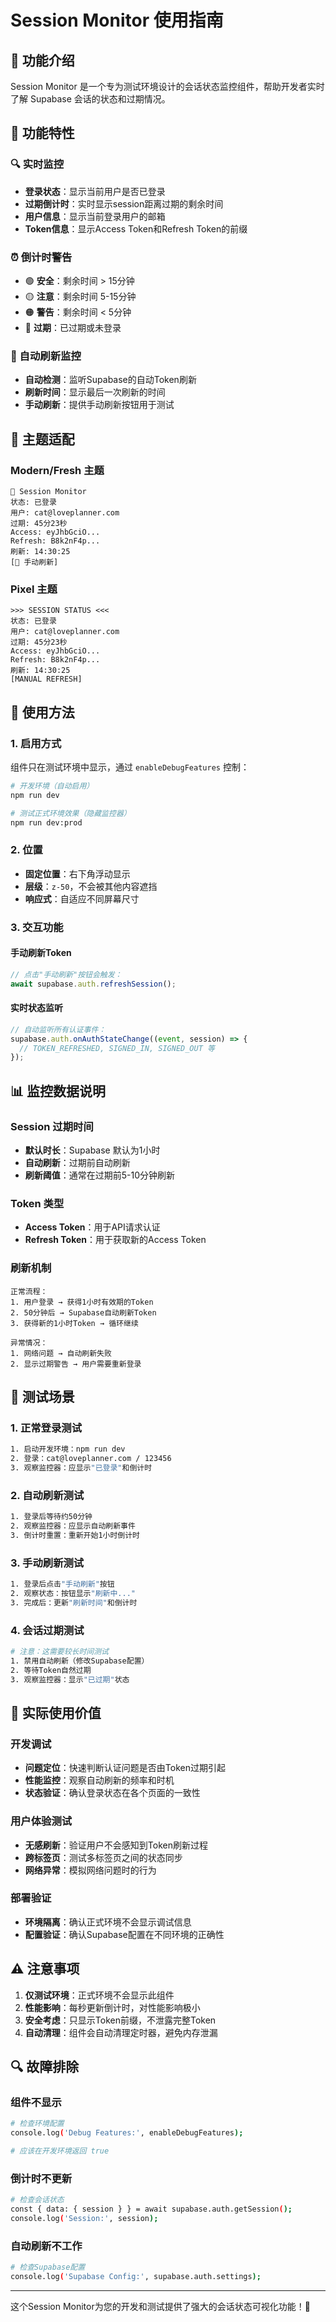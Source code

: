 # Session Monitor 使用指南

## 🎯 功能介绍

Session Monitor 是一个专为测试环境设计的会话状态监控组件，帮助开发者实时了解 Supabase 会话的状态和过期情况。

## 📱 功能特性

### 🔍 实时监控
- **登录状态**：显示当前用户是否已登录
- **过期倒计时**：实时显示session距离过期的剩余时间
- **用户信息**：显示当前登录用户的邮箱
- **Token信息**：显示Access Token和Refresh Token的前缀

### ⏰ 倒计时警告
- 🟢 **安全**：剩余时间 > 15分钟
- 🟡 **注意**：剩余时间 5-15分钟
- 🟠 **警告**：剩余时间 < 5分钟
- 🔴 **过期**：已过期或未登录

### 🔄 自动刷新监控
- **自动检测**：监听Supabase的自动Token刷新
- **刷新时间**：显示最后一次刷新的时间
- **手动刷新**：提供手动刷新按钮用于测试

## 🎨 主题适配

### Modern/Fresh 主题
```
🔐 Session Monitor
状态: 已登录
用户: cat@loveplanner.com
过期: 45分23秒
Access: eyJhbGciO...
Refresh: B8k2nF4p...
刷新: 14:30:25
[🔄 手动刷新]
```

### Pixel 主题
```
>>> SESSION STATUS <<<
状态: 已登录
用户: cat@loveplanner.com  
过期: 45分23秒
Access: eyJhbGciO...
Refresh: B8k2nF4p...
刷新: 14:30:25
[MANUAL REFRESH]
```

## 🔧 使用方法

### 1. 启用方式
组件只在测试环境中显示，通过 `enableDebugFeatures` 控制：

```bash
# 开发环境（自动启用）
npm run dev

# 测试正式环境效果（隐藏监控器）
npm run dev:prod
```

### 2. 位置
- **固定位置**：右下角浮动显示
- **层级**：`z-50`，不会被其他内容遮挡
- **响应式**：自适应不同屏幕尺寸

### 3. 交互功能

#### 手动刷新Token
```javascript
// 点击"手动刷新"按钮会触发：
await supabase.auth.refreshSession();
```

#### 实时状态监听
```javascript
// 自动监听所有认证事件：
supabase.auth.onAuthStateChange((event, session) => {
  // TOKEN_REFRESHED, SIGNED_IN, SIGNED_OUT 等
});
```

## 📊 监控数据说明

### Session 过期时间
- **默认时长**：Supabase 默认为1小时
- **自动刷新**：过期前自动刷新
- **刷新阈值**：通常在过期前5-10分钟刷新

### Token 类型
- **Access Token**：用于API请求认证
- **Refresh Token**：用于获取新的Access Token

### 刷新机制
```
正常流程：
1. 用户登录 → 获得1小时有效期的Token
2. 50分钟后 → Supabase自动刷新Token
3. 获得新的1小时Token → 循环继续

异常情况：
1. 网络问题 → 自动刷新失败
2. 显示过期警告 → 用户需要重新登录
```

## 🧪 测试场景

### 1. 正常登录测试
```bash
1. 启动开发环境：npm run dev
2. 登录：cat@loveplanner.com / 123456
3. 观察监控器：应显示"已登录"和倒计时
```

### 2. 自动刷新测试
```bash
1. 登录后等待约50分钟
2. 观察监控器：应显示自动刷新事件
3. 倒计时重置：重新开始1小时倒计时
```

### 3. 手动刷新测试
```bash
1. 登录后点击"手动刷新"按钮
2. 观察状态：按钮显示"刷新中..."
3. 完成后：更新"刷新时间"和倒计时
```

### 4. 会话过期测试
```bash
# 注意：这需要较长时间测试
1. 禁用自动刷新（修改Supabase配置）
2. 等待Token自然过期
3. 观察监控器：显示"已过期"状态
```

## 🚀 实际使用价值

### 开发调试
- **问题定位**：快速判断认证问题是否由Token过期引起
- **性能监控**：观察自动刷新的频率和时机
- **状态验证**：确认登录状态在各个页面的一致性

### 用户体验测试
- **无感刷新**：验证用户不会感知到Token刷新过程
- **跨标签页**：测试多标签页之间的状态同步
- **网络异常**：模拟网络问题时的行为

### 部署验证
- **环境隔离**：确认正式环境不会显示调试信息
- **配置验证**：确认Supabase配置在不同环境的正确性

## ⚠️ 注意事项

1. **仅测试环境**：正式环境不会显示此组件
2. **性能影响**：每秒更新倒计时，对性能影响极小
3. **安全考虑**：只显示Token前缀，不泄露完整Token
4. **自动清理**：组件会自动清理定时器，避免内存泄漏

## 🔍 故障排除

### 组件不显示
```bash
# 检查环境配置
console.log('Debug Features:', enableDebugFeatures);

# 应该在开发环境返回 true
```

### 倒计时不更新
```bash
# 检查会话状态
const { data: { session } } = await supabase.auth.getSession();
console.log('Session:', session);
```

### 自动刷新不工作
```bash
# 检查Supabase配置
console.log('Supabase Config:', supabase.auth.settings);
```

---

这个Session Monitor为您的开发和测试提供了强大的会话状态可视化功能！🎉

